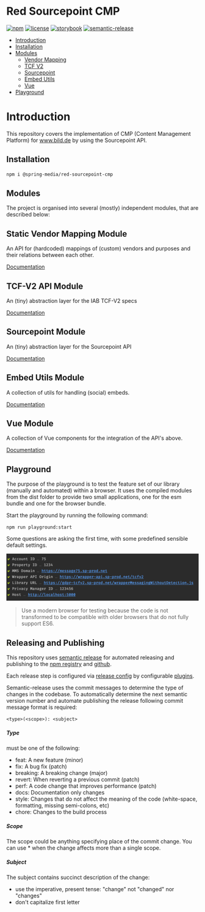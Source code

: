# Red Sourcepoint CMP

[![npm](https://img.shields.io/npm/v/@spring-media/red-sourcepoint-cmp)](https://www.npmjs.com/package/@spring-media/red-sourcepoint-cmp)
[![license](https://img.shields.io/npm/l/@spring-media/red-sourcepoint-cmp)](https://github.com/spring-media/red-sourcepoint-cmp/blob/master/LICENSE)
[![storybook](https://img.shields.io/badge/Storybook-Live-informational?logo=storybook&style=flat)](https://spring-media.github.io/red-sourcepoint-cmp)
[![semantic-release](https://img.shields.io/badge/%20%20%F0%9F%93%A6%F0%9F%9A%80-semantic--release-e10079.svg)](https://github.com/semantic-release/semantic-release)

* [Introduction](#introduction)
* [Installation](#installation)
* [Modules](#modules)
  * [Vendor Mapping](#static-vendor-mapping-module)
  * [TCF V2](#tcf-v2-api-module)
  * [Sourcepoint](#sourcepoint-module)
  * [Embed Utils](#embed-utils-module)
  * [Vue](#vue-module)
* [Playground](#playground)

# Introduction

This repository covers the implementation of CMP (Content Management Platform) for www.bild.de by using the Sourcepoint API.

## Installation

```sh
npm i @spring-media/red-sourcepoint-cmp
```

## Modules

The project is organised into several (mostly) independent modules, that are described below:

## Static Vendor Mapping Module

An API for (hardcoded) mappings of (custom) vendors and purposes and their relations between each other.

[Documentation](src/vendor-mapping#static-vendor-mapping-module)

## TCF-V2 API Module

An (tiny) abstraction layer for the IAB TCF-V2 specs

[Documentation](src/tcf-v2#tcf-v2-api-module)

## Sourcepoint Module

An (tiny) abstraction layer for the Sourcepoint API

[Documentation](src/sourcepoint#sourcepoint-module)

## Embed Utils Module

A collection of utils for handling (social) embeds.

[Documentation](src/embed-utils#embed-utils-module)

## Vue Module

A collection of Vue components for the integration of the API's above.

[Documentation](src/vue#vue-integration-module)

## Playground

The purpose of the playground is to test the feature set of our library (manually and automated) within a browser.
It uses the compiled modules from the dist folder to provide two small applications, one for the esm bundle and one for the browser bundle.

Start the playground by running the following command:
```shell
npm run playground:start
```

Some questions are asking the first time, with some predefined sensible default settings.

<p>
  <img src="./docs/playground-prepare-dialogue.png" alt="Playground Prepare Dialogue" width="678" />
</p>

> Use a modern browser for testing because the code is not transformed to be compatible with older browsers that do not fully support ES6.

## Releasing and Publishing

This repository uses [semantic release](https://semantic-release.gitbook.io/semantic-release/) 
for automated releasing and publishing to the [npm registry]((https://www.npmjs.com/package/@spring-media/red-sourcepoint-cmp)) and 
[github](https://github.com/spring-media/red-sourcepoint-cmp/releases).

Each release step is configured via [release config](release.config.js) 
by configurable [plugins](https://github.com/semantic-release/semantic-release/blob/master/docs/usage/plugins.md).

Semantic-release uses the commit messages to determine the type of changes in the codebase. 
To automatically determine the next semantic version number and automate publishing the release 
following commit message format is required:

```
<type>(<scope>): <subject>
```

##### Type

must be one of the following:
- feat: A new feature (minor)
- fix: A bug fix (patch)
- breaking: A breaking change (major)
- revert: When reverting a previous commit (patch)
- perf: A code change that improves performance (patch)
- docs: Documentation only changes
- style: Changes that do not affect the meaning of the code (white-space, formatting, missing semi-colons, etc)
- chore: Changes to the build process

##### Scope

The scope could be anything specifying place of the commit change. 
You can use * when the change affects more than a single scope.

##### Subject

The subject contains succinct description of the change:
- use the imperative, present tense: "change" not "changed" nor "changes"
- don't capitalize first letter
